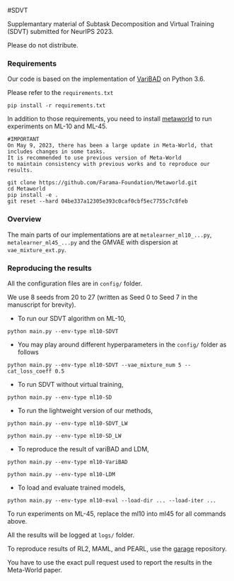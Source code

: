 #SDVT

Supplemantary material of Subtask Decomposition and Virtual Training (SDVT) submitted for NeurIPS 2023.

Please do not distribute.


### Requirements
Our code is based on the implementation of [VariBAD](https://github.com/lmzintgraf/varibad) on Python 3.6. 

Please refer to the `requirements.txt`

`pip install -r requirements.txt`

In addition to those requirements, you need to install [metaworld](https://github.com/Farama-Foundation/Metaworld) to run experiments on ML-10 and ML-45.

    #IMPORTANT
    On May 9, 2023, there has been a large update in Meta-World, that includes changes in some tasks.
    It is recommended to use previous version of Meta-World
    to maintain consistency with previous works and to reproduce our results.
    
    git clone https://github.com/Farama-Foundation/Metaworld.git
    cd Metaworld
    pip install -e .
    git reset --hard 04be337a12305e393c0caf0cbf5ec7755c7c8feb


### Overview

The main parts of our implementations are at `metalearner_ml10_...py`, `metalearner_ml45_...py` and the GMVAE with dispersion at `vae_mixture_ext.py`.

### Reproducing the results
All the configuration files are in `config/` folder.

We use 8 seeds from 20 to 27 (written as Seed 0 to Seed 7 in the manuscript for brevity).

* To run our SDVT algorithm on ML-10,

`python main.py --env-type ml10-SDVT`


* You may play around different hyperparameters in the `config/` folder as follows

`python main.py --env-type ml10-SDVT --vae_mixture_num 5 --cat_loss_coeff 0.5`


* To run SDVT without virtual training,

`python main.py --env-type ml10-SD`

* To run the lightweight version of our methods,

`python main.py --env-type ml10-SDVT_LW`

`python main.py --env-type ml10-SD_LW`


* To reproduce the result of variBAD and LDM,

`python main.py --env-type ml10-VariBAD`

`python main.py --env-type ml10-LDM`

* To load and evaluate trained models,

`python main.py --env-type ml10-eval --load-dir ... --load-iter ...`


To run experiments on ML-45, replace the ml10 into ml45 for all commands above. 

All the results will be logged at `logs/` folder.



To reproduce results of RL2, MAML, and PEARL, use the [garage](https://github.com/rlworkgroup/garage/pull/2287) repository.

You have to use the exact pull request used to report the results in the Meta-World paper.


